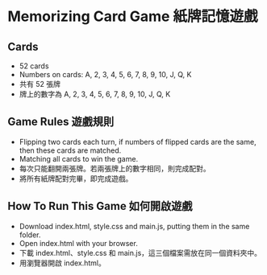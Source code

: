 # Memorizing Card Game 紙牌記憶遊戲

## Cards
- 52 cards
- Numbers on cards: A, 2, 3, 4, 5, 6, 7, 8, 9, 10, J, Q, K
- 共有 52 張牌
- 牌上的數字為 A, 2, 3, 4, 5, 6, 7, 8, 9, 10, J, Q, K

## Game Rules 遊戲規則
- Flipping two cards each turn, if numbers of flipped cards are the same, then these cards are matched.
- Matching all cards to win the game.
- 每次只能翻開兩張牌。若兩張牌上的數字相同，則完成配對。
- 將所有紙牌配對完畢，即完成遊戲。

## How To Run This Game 如何開啟遊戲
- Download index.html, style.css and main.js, putting them in the same folder.
- Open index.html with your browser.
- 下載 index.html、style.css 和 main.js，這三個檔案需放在同一個資料夾中。
- 用瀏覽器開啟 index.html。